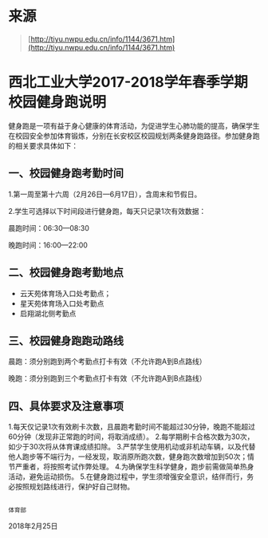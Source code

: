 # 来源

> [http://tiyu.nwpu.edu.cn/info/1144/3671.htm](http://tiyu.nwpu.edu.cn/info/1144/3671.htm)

# 西北工业大学2017-2018学年春季学期校园健身跑说明

健身跑是一项有益于身心健康的体育活动，为促进学生心肺功能的提高，确保学生在校园安全参加体育锻炼，分别在长安校区校园规划两条健身跑路径。参加健身跑的相关要求具体如下：

## 一、校园健身跑考勤时间

1.第一周至第十六周（2月26日—6月17日），含周末和节假日。

2.学生可选择以下时间段进行健身跑，每天只记录1次有效数据：

晨跑时间：06:30—08:30

晚跑时间：16:00—22:00

## 二、校园健身跑考勤地点

+ 云天苑体育场入口处考勤点；
+ 星天苑体育场入口处考勤点
+ 启翔湖北侧考勤点

## 三、校园健身跑跑动路线

晨跑：须分别跑到两个考勤点打卡有效（不允许跑A到B点路线）

晚跑：须分别跑到三个考勤点打卡有效（不允许跑A到B点路线）

## 四、具体要求及注意事项

1.每天仅记录1次有效刷卡次数，且晨跑考勤时间不能超过30分钟，晚跑不能超过60分钟（发现非正常跑的时间，将取消成绩）。
2.每学期刷卡合格次数为30次，如少于30次将从体育课成绩扣除。
3.严禁学生使用机动或非机动车辆，以及代替他人跑步等不端行为，一经发现，取消原所跑次数，健身跑次数增加到50次；情节严重者，将按照考试作弊处理。
4.为确保学生科学健身，跑步前需做简单热身活动，避免运动损伤。
5.在健身跑过程中，学生须增强安全意识，结伴而行，务必按照规划路线进行，保护好自己财物。

                                                                                                                            体育部

2018年2月25日